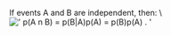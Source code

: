 If events A and B are independent, then: \\
![' p(A n B) = p(B|A)p(A) = p(B)p(A) . '](../dictionary/equation_images/3408.1..png)
